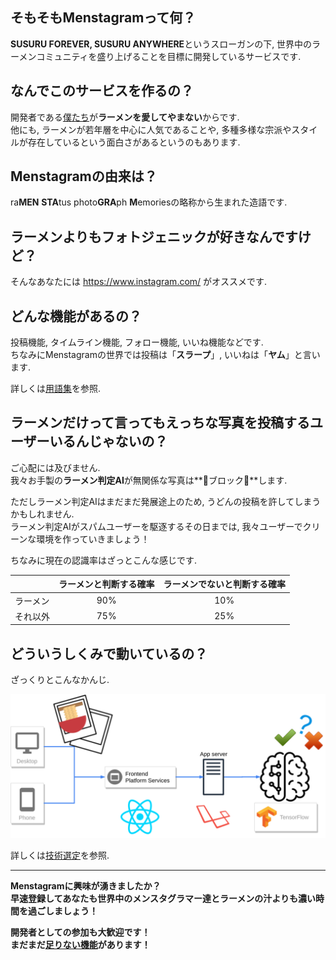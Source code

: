 ## そもそもMenstagramって何？
**SUSURU FOREVER, SUSURU ANYWHERE**というスローガンの下, 世界中のラーメンコミュニティを盛り上げることを目標に開発しているサービスです.

## なんでこのサービスを作るの？
開発者である[僕たち](./members.md)が**ラーメンを愛してやまない**からです.  
他にも, ラーメンが若年層を中心に人気であることや, 多種多様な宗派やスタイルが存在しているという面白さがあるというのもあります.

## Menstagramの由来は？
ra**MEN** **STA**tus photo**GRA**ph **M**emoriesの略称から生まれた造語です.

## ラーメンよりもフォトジェニックが好きなんですけど？
そんなあなたには https://www.instagram.com/ がオススメです.

## どんな機能があるの？
投稿機能, タイムライン機能, フォロー機能, いいね機能などです.  
ちなみにMenstagramの世界では投稿は「**スラープ**」, いいねは「**ヤム**」と言います.

詳しくは[用語集](./terms.md)を参照.

## ラーメンだけって言ってもえっちな写真を投稿するユーザーいるんじゃないの？
ご心配には及びません.  
我々お手製の**ラーメン判定AI**が無関係な写真は**🙅ブロック🙅**します.

ただしラーメン判定AIはまだまだ発展途上のため, うどんの投稿を許してしまうかもしれません.  
ラーメン判定AIがスパムユーザーを駆逐するその日までは, 我々ユーザーでクリーンな環境を作っていきましょう！

ちなみに現在の認識率はざっとこんな感じです.

||ラーメンと判断する確率|ラーメンでないと判断する確率|
|:--|:-:|:-:|
|ラーメン|90%|10%|
|それ以外|75%|25%|

## どういうしくみで動いているの？
ざっくりとこんなかんじ.

<img src="./images/tech/about_system_mechanism.png" width="700">

詳しくは[技術選定](./tech.md)を参照.

---

**Menstagramに興味が湧きましたか？**  
**早速登録してあなたも世界中のメンスタグラマー達とラーメンの汁よりも濃い時間を過ごしましょう！**  

**開発者としての参加も大歓迎です！**  
**まだまだ[足りない機能](https://github.com/orgs/uyupun/projects/1)があります！**

